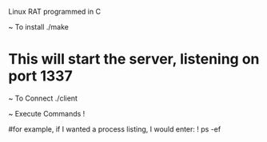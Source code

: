 Linux RAT programmed in C

~ To install
./make
# This will start the server, listening on port 1337

~ To Connect
./client <IP> <PORT>

~ Execute Commands
! <COMMAND>

#for example, if I wanted a process listing, I would enter:
! ps -ef

